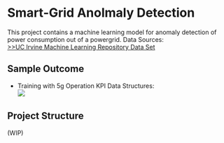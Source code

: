 # Smart-Grid Anolmaly Detection

This project contains a machine learning model for anomaly detection of power consumption out of a powergrid.
Data Sources: <br>
[>>UC Irvine Machine Learning Repository Data Set](https://archive.ics.uci.edu/dataset/235/individual+household+electric+power+consumption)<br>

## Sample Outcome
- Training with 5g Operation KPI Data Structures: <br>
![](https://raw.githubusercontent.com/fenar/etc-ai-wrx/main/smartgrid/data/smartgrid.png)<br>

## Project Structure
(WIP)

